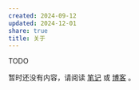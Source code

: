 ```yaml
---
created: 2024-09-12
updated: 2024-12-01
share: true
title: 关于
---
```


TODO

暂时还没有内容，请阅读 [笔记](/docs) 或 [ 博客](/blog) 。